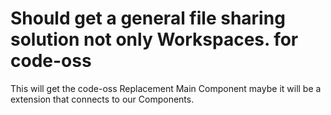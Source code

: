 # Should get a general file sharing solution not only Workspaces. for code-oss
This will get the code-oss Replacement Main Component maybe it will be a extension
that connects to our Components.
